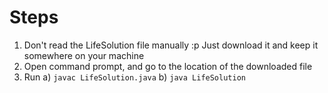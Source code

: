 # Steps
1) Don't read the LifeSolution file manually :p Just download it and keep it somewhere on your machine
2) Open command prompt, and go to the location of the downloaded file
3) Run
  a) `javac LifeSolution.java`
  b) `java LifeSolution`
